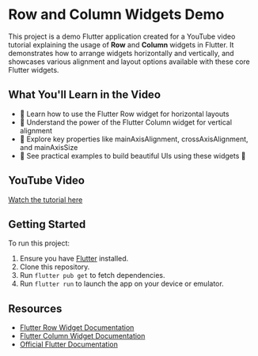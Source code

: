 # Row and Column Widgets Demo

This project is a demo Flutter application created for a YouTube video tutorial explaining the usage of **Row** and **Column** widgets in Flutter. It demonstrates how to arrange widgets horizontally and vertically, and showcases various alignment and layout options available with these core Flutter widgets.

## What You'll Learn in the Video

- 🔹 Learn how to use the Flutter Row widget for horizontal layouts
- 🔹 Understand the power of the Flutter Column widget for vertical alignment
- 🔹 Explore key properties like mainAxisAlignment, crossAxisAlignment, and mainAxisSize
- 🔹 See practical examples to build beautiful UIs using these widgets 🎨

## YouTube Video

[Watch the tutorial here](https://www.youtube.com/watch?v=YOUR_VIDEO_ID)

## Getting Started

To run this project:

1. Ensure you have [Flutter](https://flutter.dev/docs/get-started/install) installed.
2. Clone this repository.
3. Run `flutter pub get` to fetch dependencies.
4. Run `flutter run` to launch the app on your device or emulator.

## Resources

- [Flutter Row Widget Documentation](https://api.flutter.dev/flutter/widgets/Row-class.html)
- [Flutter Column Widget Documentation](https://api.flutter.dev/flutter/widgets/Column-class.html)
- [Official Flutter Documentation](https://docs.flutter.dev/)
